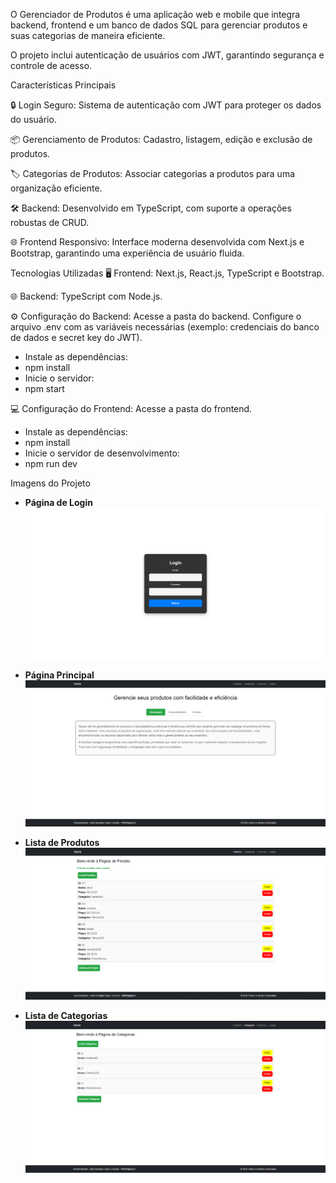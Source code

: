 O Gerenciador de Produtos é uma aplicação web e mobile que integra backend, frontend e um banco de dados SQL para gerenciar produtos e suas categorias de maneira eficiente.

O projeto inclui autenticação de usuários com JWT, garantindo segurança e controle de acesso.

Características Principais

🔒 Login Seguro: Sistema de autenticação com JWT para proteger os dados do usuário.

📦 Gerenciamento de Produtos: Cadastro, listagem, edição e exclusão de produtos.

🏷️ Categorias de Produtos: Associar categorias a produtos para uma organização eficiente.

🛠️ Backend: Desenvolvido em TypeScript, com suporte a operações robustas de CRUD.

🌐 Frontend Responsivo: Interface moderna desenvolvida com Next.js e Bootstrap, garantindo uma experiência de usuário fluida.

Tecnologias Utilizadas
🖥️ Frontend: Next.js, React.js, TypeScript e Bootstrap.

🌐 Backend: TypeScript com Node.js.

⚙️ Configuração do Backend:
Acesse a pasta do backend.
Configure o arquivo .env com as variáveis necessárias (exemplo: credenciais do banco de dados e secret key do JWT).
- Instale as dependências:
- npm install
- Inicie o servidor:
- npm start
  
💻 Configuração do Frontend:
Acesse a pasta do frontend.
- Instale as dependências:
- npm install
- Inicie o servidor de desenvolvimento:
- npm run dev

Imagens do Projeto
- **Página de Login**  
  ![Página de Login](screenshots/Login.png)

- **Página Principal**  
  ![Lista de Produtos](screenshots/Home.png)
  
- **Lista de Produtos**  
  ![Lista de Produtos](screenshots/Produtos.png)

- **Lista de Categorias**  
  ![Lista de Produtos](screenshots/Categorias.png)

